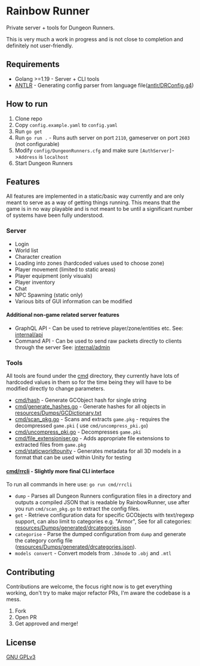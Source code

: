 # Rainbow Runner

Private server + tools for Dungeon Runners.

This is very much a work in progress and is not close to completion and definitely not user-friendly.

## Requirements

* Golang >=1.19 - Server + CLI tools
* [ANTLR](https://www.antlr.org/index.html) - Generating config parser from language
  file([antlr/DRConfig.g4](antlr/DRConfig.g4))

## How to run

1. Clone repo
2. Copy `config.example.yaml` to `config.yaml`
3. Run `go get`
4. Run `go run .` - Runs auth server on port `2110`, gameserver on port `2603` (not configurable)
5. Modify `config/DungeonRunners.cfg` and make sure `[AuthServer]`->`Address` is `localhost`
6. Start Dungeon Runners

## Features

All features are implemented in a static/basic way currently and are only meant to serve as a way of getting things
running.
This means that the game is in no way playable and is not meant to be until a significant number of systems have been
fully understood.

### Server

* Login
* World list
* Character creation
* Loading into zones (hardcoded values used to choose zone)
* Player movement (limited to static areas)
* Player equipment (only visuals)
* Player inventory
* Chat
* NPC Spawning (static only)
* Various bits of GUI information can be modified

#### Additional non-game related server features

* GraphQL API - Can be used to retrieve player/zone/entities etc. See: [internal/api](internal/api)
* Command API - Can be used to send raw packets directly to clients through the server
  See: [internal/admin](internal/admin)

### Tools

All tools are found under the [cmd](cmd) directory, they currently have lots of hardcoded values in them so for the time
being
they will have to be modified directly to change parameters.

* [cmd/hash](cmd/hash) - Generate GCObject hash for single string
* [cmd/generate_hashes.go](cmd/generate_hashes.go) - Generate hashes for all objects
  in [resources/Dumps/GCDictionary.txt](resources/Dumps/GCDictionary.txt)
* [cmd/scan_pkg.go](cmd/scan_pkg.go) - Scans and extracts `game.pkg` - requires the decompressed `game.pki` (
  use `cmd/uncompress_pki.go`)
* [cmd/uncompress_pki.go](cmd/uncompress_pki.go) - Decompresses `game.pki`
* [cmd/file_extensioniser.go](cmd/file_extensioniser.go) - Adds appropriate file extensions to extracted files
  from `game.pkg`
* [cmd/staticworldtounity](cmd/staticworldtounity) - Generates metadata for all 3D models in a format that can be used
  within Unity for testing

#### [cmd/rrcli](cmd/rrcli) - Slightly more final CLI interface

To run all commands in here use: `go run cmd/rrcli`

* `dump` - Parses all Dungeon Runners configuration files in a directory and outputs a compiled JSON that is readable by
  RainbowRunner, use after you run `cmd/scan_pkg.go` to extract the config files.
* `get` - Retrieve configuration data for specific GCObjects with text/regexp support, can also limit to categories
  e.g. "Armor", See for all
  categories: [resources/Dumps/generated/drcategories.json](resources/Dumps/generated/drcategories.json)
* `categorise` - Parse the dumped configuration from `dump` and generate the category config
  file ([resources/Dumps/generated/drcategories.json](resources/Dumps/generated/drcategories.json)).
* `models convert` - Convert models from `.3dnode` to `.obj` and `.mtl`

## Contributing

Contributions are welcome, the focus right now is to get everything working, don't try to make major refactor PRs, I'm
aware the codebase is a mess.

1. Fork
2. Open PR
3. Get approved and merge!

## License

[GNU GPLv3](https://choosealicense.com/licenses/gpl-3.0/)
